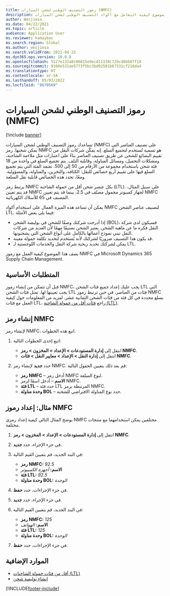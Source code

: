 ```yaml
---
title: رموز التصنيف الوطني لشحن السيارات (NMFC)
description: يصف هذا الموضوع كيفية التعامل مع أكواد التصنيف الوطني لشحن السيارات (NMFC) في Microsoft Dynamics 365 Supply Chain Management
author: Weijiesa
ms.date: 04/22/2021
ms.topic: article
audience: Application User
ms.reviewer: kamaybac
ms.search.region: Global
ms.author: weijiesa
ms.search.validFrom: 2021-04-22
ms.dyn365.ops.version: 10.0.8
ms.openlocfilehash: 5127e132a8c06815e9ecd11338c729cd8bb87f18
ms.sourcegitcommit: 9166e531ae5773f5bc3bd02501b67331cf216da4
ms.translationtype: HT
ms.contentlocale: ar-SA
ms.lasthandoff: 05/03/2022
ms.locfileid: "8670569"
---
```

# <a name="national-motor-freight-classification-nmfc-codes"></a>رموز التصنيف الوطني لشحن السيارات (NMFC)

[!include [banner](../includes/banner.md)]

تساعدك رموز التصنيف الوطني لشحن السيارات (NMFC) على تصنيف العناصر التي يمكن شحنها. رمز NMFC هو تسمية تُستخدم لتجميع السلع. إنه يمكّن شركات النقل من تقييم البضائع للشحن عن طريق تصنيف العناصر بناءً على اعتبارات مثل ملاءمة الشاحنة، ومشكلات التحميل، ومسائل المناولة، وقابلية التلف. يتم تجميع السلع في واحدة من 18 فئة شحن باستخدام مجموعة من الأرقام من 50 إلى 500. تعتمد الفئة التي يتم تجميع السلع فيها على تقييم أربع خصائص للنقل: الكثافة، والتخزين، والمناولة، والمسؤولية. ومعًا، تحدد هذه الخصائص قابلية نقل السلعة.

يرتبط رمز NMFC بكل عنصر شحن أقل من حمولة الشاحنة (LTL). على سبيل المثال، قد يتم تعيين NMFC لجهاز كمبيوتر محمول مصنّف في 2.5، بينما قد يتم تعيين NMFC المصنف في 65 للأسلاك الكهربائية.

يمكن أن تساعد هذه الميزة العمال على استخدام أكواد NMFC لتصنيف عناصر الشحن LTL. فيما يلي بعض الأمثلة:

- إذا أدرجت شركتك وصفًا للشحن في بوليصة الشحن (BOL)، فسيكون لدى شركة النقل فكرة ما عن ماهية الشحن. يعتبر الشحن تصنيفًا مهمًا لأن العديد من شركات النقل تبني نموذج أعمالها بالكامل على أنواع الشحن التي يشحنونها.
- قد يكون هذا التصنيف ضروريًا لشركتك لأنه يُستخدم لتحديد تكلفة حمولة معينة.
- يمكن لشركتك تحديد ربحية شركة النقل والخدمات اللوجستية لـ LTL.

يصف هذا الموضوع كيفية العمل مع رموز NMFC في Microsoft Dynamics 365 Supply Chain Management.

## <a name="prerequisites"></a>المتطلبات الأساسية

قبل أن تتمكن من إنشاء رموز NMFC، يجب عليك إعداد جميع فئات الشحن LTL التي يجب تعيينها لها. تمثل فئات الشحن LTL فئات من العناصر، في حين ترتبط رموز NMFC بسلع محددة في كل فئة من فئات الشحن الثمانية عشر. لمزيد من المعلومات حول كيفية العمل مع فئات LTL، راجع [فئات أقل من حمولة الشاحنة (LTL)](ltl-class.md).

## <a name="create-an-nmfc-code"></a>إنشاء رمز NMFC

لإنشاء رمز NMFC، اتبع هذه الخطوات.

1. اتبع إحدى الخطوات التالية:

    - انتقل إلى **إدارة المستودعات \> الإعداد \> المخزون \> رمز NMFC**.
    - انتقل إلى **إدارة النقل \> الإعداد \> معايير النقل \> فئات NMFC**.

1. حدد **جديد** لإنشاء رمز NMFC. قم بعد ذلك بتعيين الحقول التالية:

    - **رمز NMFC** – أدخل رمز NMFC لنوع السلعة.
    - **الاسم** – أدخل اسمًا لرمز NMFC.
    - **فئة LTL** – حدد فئة LTL المرتبطة برمز NMFC.
    - **وحدة مناولة BOL** – حدد نوع المناولة الافتراضي للشحنة.

## <a name="example-set-up-nmfc-codes"></a>مثال: إعداد رموز NMFC

يوضح المثال التالي كيفية إعداد رمزي NMFC مختلفين يمكن استخدامهما مع منتجات مختلفة.

1. انتقل إلى **إدارة المستودعات \> الإعداد \> المخزون \> رمز NMFC**.
1. في جزء الإجراء، حدد **جديد**.
1. في البند الجديد، قم بتعيين القيم التالية:

    - **رمز NMFC:** *92.5*
    - **الاسم:** *أجهزة الكمبيوتر*
    - **فئة LTL:** *92.5*
    - **وحدة مناولة BOL:** *الوحدة*

1. في جزء الإجراءات، حدد **حفظ**.
1. في جزء الإجراء، حدد **جديد**.
1. في البند الجديد، قم بتعيين القيم التالية:

    - **رمز NMFC:** *125*
    - **الاسم:** *الهواتف*
    - **فئة LTL:** *125*
    - **وحدة مناولة BOL:** *الوحدة*

1. في جزء الإجراءات، حدد **حفظ**.

## <a name="additional-resources"></a>الموارد الإضافية

- [أقل من فئات حمولة الشاحنات (LTL)](ltl-class.md)
- [إنشاء بوليصة شحن](create-bill-of-lading.md)

[!INCLUDE[footer-include](../../includes/footer-banner.md)]
